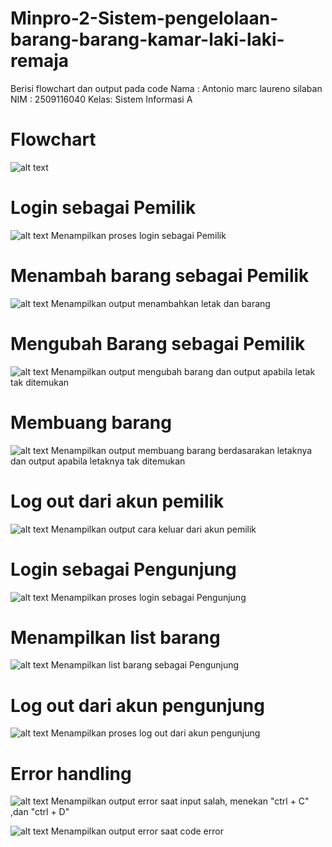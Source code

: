 # Minpro-2-Sistem-pengelolaan-barang-barang-kamar-laki-laki-remaja
Berisi flowchart dan output pada code
Nama : Antonio marc laureno silaban
NIM  : 2509116040
Kelas: Sistem Informasi A

# Flowchart
![alt text](https://github.com/antoniomarcLs/Minpro-2-Sistem-pengelolaan-barang-barang-kamar-laki-laki-remaja/blob/main/Minpro%202.png?raw=true)






# Login sebagai Pemilik
![alt text](https://github.com/antoniomarcLs/Minpro-2-Sistem-pengelolaan-barang-barang-kamar-laki-laki-remaja/blob/main/Login%20sebagai%20Pemilik.jpg?raw=true)
Menampilkan proses login sebagai Pemilik

# Menambah barang sebagai Pemilik
![alt text](https://github.com/antoniomarcLs/Minpro-2-Sistem-pengelolaan-barang-barang-kamar-laki-laki-remaja/blob/main/Masukkan%20barang.jpg?raw=true)
Menampilkan output menambahkan letak dan barang

# Mengubah Barang sebagai Pemilik
![alt text](https://github.com/antoniomarcLs/Minpro-2-Sistem-pengelolaan-barang-barang-kamar-laki-laki-remaja/blob/main/Mengganti%20barang.jpg?raw=true)
Menampilkan output mengubah barang dan output apabila letak tak ditemukan

# Membuang barang
![alt text](https://github.com/antoniomarcLs/Minpro-2-Sistem-pengelolaan-barang-barang-kamar-laki-laki-remaja/blob/main/Membuang%20barang.jpg?raw=true)
Menampilkan output membuang barang berdasarakan letaknya dan output apabila
letaknya tak ditemukan

# Log out dari akun pemilik
![alt text](https://github.com/antoniomarcLs/Minpro-2-Sistem-pengelolaan-barang-barang-kamar-laki-laki-remaja/blob/main/Log%20out%20dari%20akun%20pemilik.jpg?raw=true)
Menampilkan output cara keluar dari akun pemilik

# Login sebagai Pengunjung
![alt text](https://github.com/antoniomarcLs/Minpro-2-Sistem-pengelolaan-barang-barang-kamar-laki-laki-remaja/blob/main/Login%20sebagai%20Pengunjung.jpg?raw=true)
Menampilkan proses login sebagai Pengunjung

# Menampilkan list barang
![alt text](https://github.com/antoniomarcLs/Minpro-2-Sistem-pengelolaan-barang-barang-kamar-laki-laki-remaja/blob/main/Menampilkan%20list%20barang.jpg?raw=true)
Menampilkan list barang sebagai Pengunjung

# Log out dari akun pengunjung
![alt text](https://github.com/antoniomarcLs/Minpro-2-Sistem-pengelolaan-barang-barang-kamar-laki-laki-remaja/blob/main/Log%20out%20sebagai%20pengunjung.jpg?raw=true)
Menampilkan proses log out dari akun pengunjung

# Error handling
![alt text](https://github.com/antoniomarcLs/Minpro-2-Sistem-pengelolaan-barang-barang-kamar-laki-laki-remaja/blob/main/3%20jenis%20error%20handling.jpg?raw=true)
Menampilkan output error saat input salah,
menekan "ctrl + C" ,dan "ctrl + D"

![alt text](https://github.com/antoniomarcLs/Minpro-2-Sistem-pengelolaan-barang-barang-kamar-laki-laki-remaja/blob/main/Error%20pada%20code.jpg?raw=true)
Menampilkan output error saat code error
